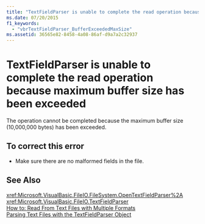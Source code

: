 ```yaml
---
title: "TextFieldParser is unable to complete the read operation because maximum buffer size has been exceeded"
ms.date: 07/20/2015
f1_keywords: 
  - "vbrTextFieldParser_BufferExceededMaxSize"
ms.assetid: 36565e82-8458-4a08-86af-d9a7a2c32937
---
```

# TextFieldParser is unable to complete the read operation because maximum buffer size has been exceeded
The operation cannot be completed because the maximum buffer size (10,000,000 bytes) has been exceeded.  
  
## To correct this error  
  
- Make sure there are no malformed fields in the file.  
  
## See Also  
 <xref:Microsoft.VisualBasic.FileIO.FileSystem.OpenTextFieldParser%2A>  
 <xref:Microsoft.VisualBasic.FileIO.TextFieldParser>  
 [How to: Read From Text Files with Multiple Formats](../../../visual-basic/developing-apps/programming/drives-directories-files/how-to-read-from-text-files-with-multiple-formats.md)  
 [Parsing Text Files with the TextFieldParser Object](../../../visual-basic/developing-apps/programming/drives-directories-files/parsing-text-files-with-the-textfieldparser-object.md)

